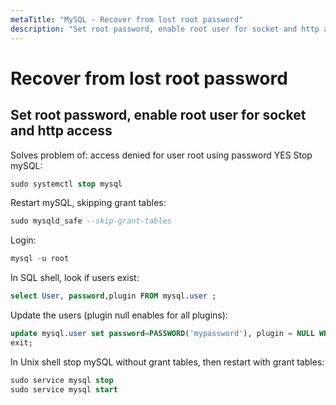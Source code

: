 ```yaml
---
metaTitle: "MySQL - Recover from lost root password"
description: "Set root password, enable root user for socket and http access"
---
```


# Recover from lost root password




## Set root password, enable root user for socket and http access


Solves problem of: access denied for user root using password YES
Stop mySQL:

```sql
sudo systemctl stop mysql

```

Restart mySQL, skipping grant tables:

```sql
sudo mysqld_safe --skip-grant-tables

```

Login:

```sql
mysql -u root

```

In SQL shell, look if users exist:

```sql
select User, password,plugin FROM mysql.user ;

```

Update the users (plugin null enables for all plugins):

```sql
update mysql.user set password=PASSWORD('mypassword'), plugin = NULL WHERE User = 'root';
exit;

```

In Unix shell stop mySQL without grant tables, then restart with grant tables:

```sql
sudo service mysql stop
sudo service mysql start

```


